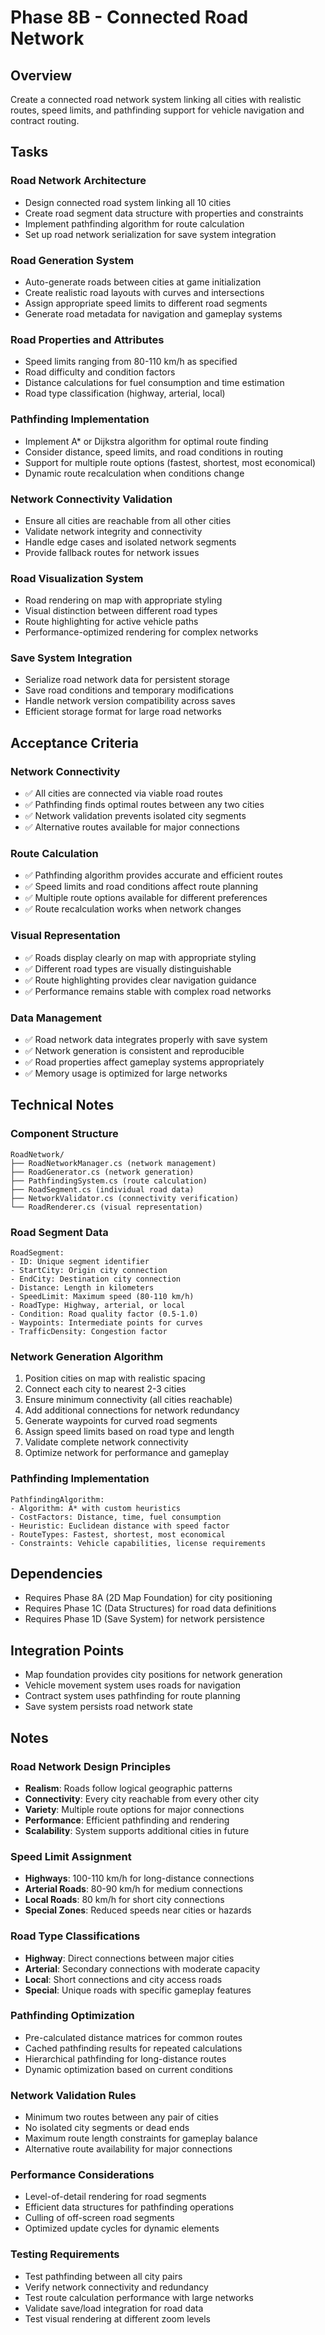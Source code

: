 # Phase 8B - Connected Road Network

## Overview
Create a connected road network system linking all cities with realistic routes, speed limits, and pathfinding support for vehicle navigation and contract routing.

## Tasks

### Road Network Architecture
- Design connected road system linking all 10 cities
- Create road segment data structure with properties and constraints
- Implement pathfinding algorithm for route calculation
- Set up road network serialization for save system integration

### Road Generation System
- Auto-generate roads between cities at game initialization
- Create realistic road layouts with curves and intersections
- Assign appropriate speed limits to different road segments
- Generate road metadata for navigation and gameplay systems

### Road Properties and Attributes
- Speed limits ranging from 80-110 km/h as specified
- Road difficulty and condition factors
- Distance calculations for fuel consumption and time estimation
- Road type classification (highway, arterial, local)

### Pathfinding Implementation
- Implement A* or Dijkstra algorithm for optimal route finding
- Consider distance, speed limits, and road conditions in routing
- Support for multiple route options (fastest, shortest, most economical)
- Dynamic route recalculation when conditions change

### Network Connectivity Validation
- Ensure all cities are reachable from all other cities
- Validate network integrity and connectivity
- Handle edge cases and isolated network segments
- Provide fallback routes for network issues

### Road Visualization System
- Road rendering on map with appropriate styling
- Visual distinction between different road types
- Route highlighting for active vehicle paths
- Performance-optimized rendering for complex networks

### Save System Integration
- Serialize road network data for persistent storage
- Save road conditions and temporary modifications
- Handle network version compatibility across saves
- Efficient storage format for large road networks

## Acceptance Criteria

### Network Connectivity
- ✅ All cities are connected via viable road routes
- ✅ Pathfinding finds optimal routes between any two cities
- ✅ Network validation prevents isolated city segments
- ✅ Alternative routes available for major connections

### Route Calculation
- ✅ Pathfinding algorithm provides accurate and efficient routes
- ✅ Speed limits and road conditions affect route planning
- ✅ Multiple route options available for different preferences
- ✅ Route recalculation works when network changes

### Visual Representation
- ✅ Roads display clearly on map with appropriate styling
- ✅ Different road types are visually distinguishable
- ✅ Route highlighting provides clear navigation guidance
- ✅ Performance remains stable with complex road networks

### Data Management
- ✅ Road network data integrates properly with save system
- ✅ Network generation is consistent and reproducible
- ✅ Road properties affect gameplay systems appropriately
- ✅ Memory usage is optimized for large networks

## Technical Notes

### Component Structure
```
RoadNetwork/
├── RoadNetworkManager.cs (network management)
├── RoadGenerator.cs (network generation)
├── PathfindingSystem.cs (route calculation)
├── RoadSegment.cs (individual road data)
├── NetworkValidator.cs (connectivity verification)
└── RoadRenderer.cs (visual representation)
```

### Road Segment Data
```
RoadSegment:
- ID: Unique segment identifier
- StartCity: Origin city connection
- EndCity: Destination city connection
- Distance: Length in kilometers
- SpeedLimit: Maximum speed (80-110 km/h)
- RoadType: Highway, arterial, or local
- Condition: Road quality factor (0.5-1.0)
- Waypoints: Intermediate points for curves
- TrafficDensity: Congestion factor
```

### Network Generation Algorithm
1. Position cities on map with realistic spacing
2. Connect each city to nearest 2-3 cities
3. Ensure minimum connectivity (all cities reachable)
4. Add additional connections for network redundancy
5. Generate waypoints for curved road segments
6. Assign speed limits based on road type and length
7. Validate complete network connectivity
8. Optimize network for performance and gameplay

### Pathfinding Implementation
```
PathfindingAlgorithm:
- Algorithm: A* with custom heuristics
- CostFactors: Distance, time, fuel consumption
- Heuristic: Euclidean distance with speed factor
- RouteTypes: Fastest, shortest, most economical
- Constraints: Vehicle capabilities, license requirements
```

## Dependencies
- Requires Phase 8A (2D Map Foundation) for city positioning
- Requires Phase 1C (Data Structures) for road data definitions
- Requires Phase 1D (Save System) for network persistence

## Integration Points
- Map foundation provides city positions for network generation
- Vehicle movement system uses roads for navigation
- Contract system uses pathfinding for route planning
- Save system persists road network state

## Notes

### Road Network Design Principles
- **Realism**: Roads follow logical geographic patterns
- **Connectivity**: Every city reachable from every other city
- **Variety**: Multiple route options for major connections
- **Performance**: Efficient pathfinding and rendering
- **Scalability**: System supports additional cities in future

### Speed Limit Assignment
- **Highways**: 100-110 km/h for long-distance connections
- **Arterial Roads**: 80-90 km/h for medium connections
- **Local Roads**: 80 km/h for short city connections
- **Special Zones**: Reduced speeds near cities or hazards

### Road Type Classifications
- **Highway**: Direct connections between major cities
- **Arterial**: Secondary connections with moderate capacity
- **Local**: Short connections and city access roads
- **Special**: Unique roads with specific gameplay features

### Pathfinding Optimization
- Pre-calculated distance matrices for common routes
- Cached pathfinding results for repeated calculations
- Hierarchical pathfinding for long-distance routes
- Dynamic optimization based on current conditions

### Network Validation Rules
- Minimum two routes between any pair of cities
- No isolated city segments or dead ends
- Maximum route length constraints for gameplay balance
- Alternative route availability for major connections

### Performance Considerations
- Level-of-detail rendering for road segments
- Efficient data structures for pathfinding operations
- Culling of off-screen road segments
- Optimized update cycles for dynamic elements

### Testing Requirements
- Test pathfinding between all city pairs
- Verify network connectivity and redundancy
- Test route calculation performance with large networks
- Validate save/load integration for road data
- Test visual rendering at different zoom levels